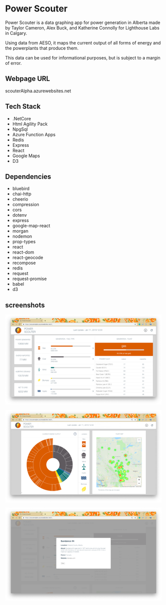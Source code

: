 # Power Scouter

Power Scouter is a data graphing app for power generation in Alberta made by Taylor Cameron, Alex Buck, and Katherine Connolly for Lighthouse Labs in Calgary.

Using data from AESO, it maps the current output of all forms of energy and the powerplants that produce them.

This data can be used for informational purposes, but is subject to a margin of error.


## Webpage URL
scouterAlpha.azurewebsites.net

## Tech Stack
- .NetCore
- Html Agility Pack
- NpgSql
- Azure Function Apps
- Redis
- Express
- React
- Google Maps
- D3

## Dependencies

- bluebird
- chai-http
- cheerio
- compression
- cors
- dotenv
- express
- google-map-react
- morgan
- nodemon
- prop-types
- react
- react-dom
- react-geocode
- recompose
- redis
- request
- request-promise
- babel
- d3

## screenshots

!["Screenshot of resource and powerplant list"](client/public/images/PS-main.png)

!["Screenshot of Sunburst graph and map"](client/public/images/PS-sunburst-map.png)

!["Screenshot of powerplant modal"](client/public/images/PS-modal.png)